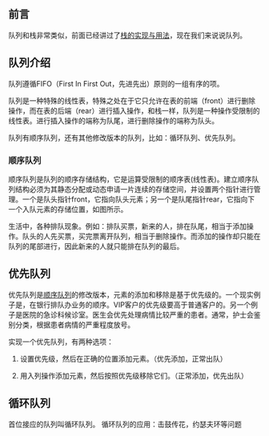 ## 前言
队列和栈非常类似，前面已经讲过了[栈的实现与用法](https://www.cnblogs.com/weiqinl/p/9173602.html)，现在我们来说说队列。

## 队列介绍

队列遵循FIFO（First In First Out，先进先出）原则的一组有序的项。

队列是一种特殊的线性表，特殊之处在于它只允许在表的前端（front）进行删除操作，而在表的后端（rear）进行插入操作，和栈一样，队列是一种操作受限制的线性表。进行插入操作的端称为队尾，进行删除操作的端称为队头。

队列有顺序队列，还有其他修改版本的队列，比如：循环队列、优先队列。

### 顺序队列

顺序队列是队列的顺序存储结构，它是运算受限制的顺序表(线性表)。建立顺序队列结构必须为其静态分配或动态申请一片连续的存储空间，并设置两个指针进行管理。一个是队头指针front，它指向队头元素；另一个是队尾指针rear，它指向下一个入队元素的存储位置，如图所示。


生活中，各种排队现象。例如：排队买票，新来的人，排在队尾，相当于添加操作。队头的人先买票，买完票离开队列，相当于删除操作。而添加的操作却只能在队列的尾部进行，因此新来的人就只能排在队列的最后。


## 优先队列

优先队列是[顺序队列](https://www.cnblogs.com/weiqinl/p/9227952.html)的修改版本，元素的添加和移除是基于优先级的。一个现实例子是，在银行排队办业务的顺序。VIP客户的优先级要高于普通客户的。另一个例子是医院的急诊科候诊室。医生会优先处理病情比较严重的患者。通常，护士会鉴别分类，根据患者病情的严重程度放号。


实现一个优先队列，有两种选项：

1. 设置优先级，然后在正确的位置添加元素。（优先添加，正常出队）

2. 用入列操作添加元素，然后按照优先级移除它们。（正常添加，优先出队）

## 循环队列

首位接应的队列叫循环队列。
循环队列的应用：击鼓传花，约瑟夫环等问题

